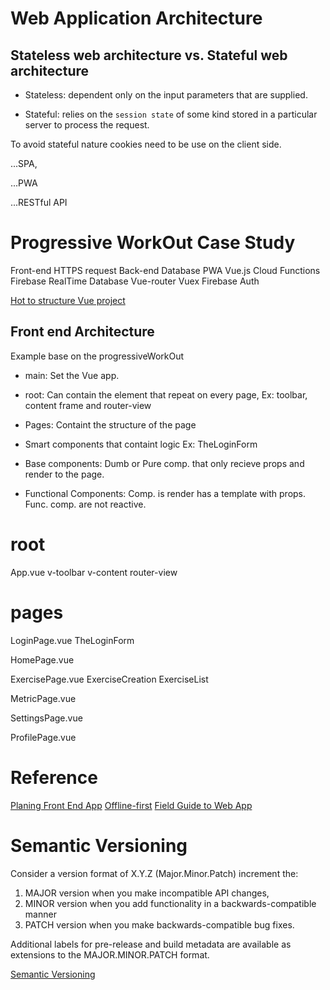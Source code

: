 # Web Application Architecture


## Stateless web architecture vs. Stateful web architecture

- Stateless: dependent only on the input parameters that are supplied.

- Stateful: relies on the `session state` of some kind stored in a particular server to process the request.

To avoid stateful nature cookies need to be use on the client side.


...SPA,

...PWA


...RESTful API


# Progressive WorkOut Case Study

Front-end     HTTPS request       Back-end                 Database
PWA
Vue.js                          Cloud Functions        Firebase RealTime Database
Vue-router
Vuex                            Firebase Auth

[Hot to structure Vue project](https://itnext.io/how-to-structure-a-vue-js-project-29e4ddc1aeeb)


## Front end Architecture

Example base on the progressiveWorkOut

- main: Set the Vue app.

- root: Can contain the element that repeat on every page, Ex: toolbar, content frame and     router-view

- Pages: Containt the structure of the page

- Smart components that containt logic Ex: TheLoginForm

- Base components: Dumb or Pure comp. that only recieve props and render to the page.

- Functional Components: Comp. is render has a template with props. Func. comp. are not reactive.


# root
  App.vue
                v-toolbar
                v-content
                  router-view
# pages
  LoginPage.vue
                TheLoginForm

  HomePage.vue


  ExercisePage.vue
                ExerciseCreation
                ExerciseList

  MetricPage.vue


  SettingsPage.vue


  ProfilePage.vue


# Reference


[Planing Front End App](https://developer.telerik.com/featured/planning-front-end-javascript-application/)
[Offline-first](https://developer.chrome.com/apps/offline_apps)
[Field Guide to Web App](http://www.html5rocks.com/webappfieldguide/toc/index/)

# Semantic Versioning

Consider a version format of X.Y.Z (Major.Minor.Patch) increment the:

1. MAJOR version when you make incompatible API changes,
2. MINOR version when you add functionality in a backwards-compatible manner
3. PATCH version when you make backwards-compatible bug fixes.

Additional labels for pre-release and build metadata are available as extensions to the MAJOR.MINOR.PATCH format.

[Semantic Versioning](file:///C:/Users/sebas/Desktop/Semantic%20Versioning%202.0.0%20_%20Semantic%20Versioning.mhtml)

